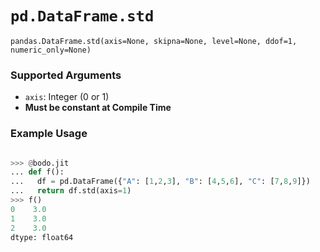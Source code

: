 # `pd.DataFrame.std`


`pandas.DataFrame.std(axis=None, skipna=None, level=None, ddof=1, numeric_only=None)`


### Supported Arguments

- `axis`: Integer (0 or 1)
- **Must be constant at Compile Time**


### Example Usage

```py

>>> @bodo.jit
... def f():
...   df = pd.DataFrame({"A": [1,2,3], "B": [4,5,6], "C": [7,8,9]})
...   return df.std(axis=1)
>>> f()
0    3.0
1    3.0
2    3.0
dtype: float64
```

